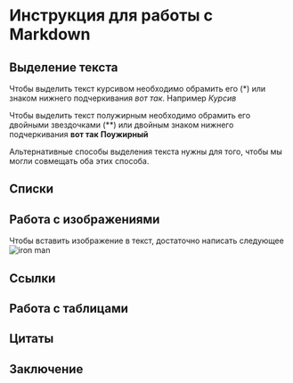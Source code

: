 # Инструкция для работы с Markdown

## Выделение текста

Чтобы выделить текст курсивом необходимо обрамить его (*) или знаком нижнего подчеркивания _вот так_. Например *Курсив*

Чтобы выделить текст полужирным необходимо обрамить его двойными звездочками (**) или двойным знаком нижнего подчеркивания __вот так__ **Поужирный**

Альтернативные способы выделения текста нужны для того, чтобы мы могли совмещать оба этих способа.

## Списки
## Работа с изображениями

Чтобы вставить изображение в текст, достаточно написать следующее ![iron man](ironman.jpg)

## Ссылки

## Работа с таблицами

## Цитаты

## Заключение